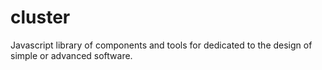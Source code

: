 # cluster
Javascript library of components and tools for dedicated to the design of simple or advanced software.
